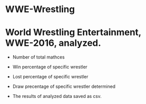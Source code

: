 # WWE-Wrestling

# World Wrestling Entertainment, WWE-2016, analyzed. 

* Number of total mathces 
* Win percentage of specific wrestler 
* Lost percentage of specific wrestler
* Draw precentage of specific wrestler determined 

* The results of analyzed data saved as csv. 